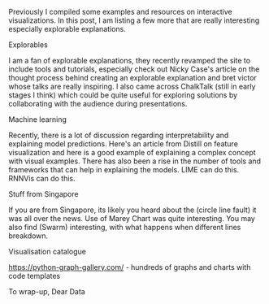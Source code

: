<!-- 
.. title: More on visual learning and interactive visualizations
.. slug: more-on-visual-learning-and-interactive-visualizations
.. date: 2017-11-09 02:25:40 UTC+08:00
.. tags: draft, visualization, data science, machine learning
.. category: 
.. link: 
.. description: 
.. type: text
-->

Previously I compiled some examples and resources on interactive visualizations. In this post, I am listing a few more that are really interesting especially explorable explanations. 

Explorables 

I am a fan of explorable explanations, they recently revamped the site to include tools and tutorials, especially check out Nicky Case's article on the thought process behind creating an explorable explanation and bret victor whose talks are really inspiring. I also came across ChalkTalk (still in early stages I think) which could be quite useful for exploring solutions by collaborating with the audience during presentations. 

Machine learning 

Recently, there is a lot of discussion regarding interpretability and explaining model predictions. Here's an article from Distill on feature visualization and here is a good example of explaining a complex concept with visual examples. There has also been a rise in the number of tools and frameworks that can help in explaining the models. LIME can do this. RNNVis can do this.  


Stuff from Singapore 

If you are from Singapore, its likely you heard about the (circle line fault) it was all over the news. Use of Marey Chart was quite interesting. You may also find (Swarm) interesting, with what happens when different lines breakdown. 

Visualisation catalogue

https://python-graph-gallery.com/ - hundreds of graphs and charts with code templates 

To wrap-up, Dear Data 

